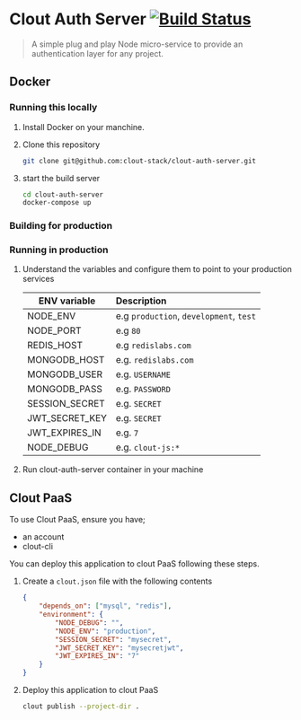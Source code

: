 # Clout Auth Server [![Build Status](https://travis-ci.org/clout-stack/clout-auth-server.svg?branch=master)](https://travis-ci.org/clout-stack/clout-auth-server)

> A simple plug and play Node micro-service to provide an authentication layer for any project.

## Docker

### Running this locally

1) Install Docker on your manchine.

2) Clone this repository
    ```bash
    git clone git@github.com:clout-stack/clout-auth-server.git
    ```

3) start the build server
    ```bash
    cd clout-auth-server
    docker-compose up
    ```

### Building for production

### Running in production

1) Understand the variables and configure them to point to your production services

    | ENV variable      | Description |
    | ----------------- | :------------------------------------------------- |
    | NODE_ENV          | e.g ```production```, ```development```, ```test```|
    | NODE_PORT         | e.g ```80``` |
    | REDIS_HOST        | e.g ```redislabs.com``` |
    | MONGODB_HOST      | e.g. ```redislabs.com``` |
    | MONGODB_USER      | e.g. ```USERNAME``` |
    | MONGODB_PASS      | e.g. ```PASSWORD``` |
    | SESSION_SECRET    | e.g. ```SECRET``` |
    | JWT_SECRET_KEY    | e.g. ```SECRET``` |
    | JWT_EXPIRES_IN    | e.g. ```7``` |
    | NODE_DEBUG        | e.g. ```clout-js:*``` |

2) Run clout-auth-server container in your machine

## Clout PaaS

To use Clout PaaS, ensure you have;

- an account
- clout-cli

You can deploy this application to clout PaaS following these steps.

1) Create a ```clout.json``` file with the following contents
    ```json
    {
        "depends_on": ["mysql", "redis"],
        "environment": {
            "NODE_DEBUG": "",
            "NODE_ENV": "production",
            "SESSION_SECRET": "mysecret",
            "JWT_SECRET_KEY": "mysecretjwt",
            "JWT_EXPIRES_IN": "7"
        }
    }
    ```

2) Deploy this application to clout PaaS
    ```bash
    clout publish --project-dir .
    ```
